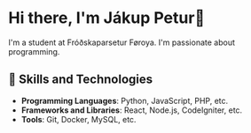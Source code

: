 # Hi there, I'm Jákup Petur👋

I'm a student at Fróðskaparsetur Føroya. I'm passionate about programming.

## 🚀 Skills and Technologies
- **Programming Languages**: Python, JavaScript, PHP, etc.
- **Frameworks and Libraries**: React, Node.js, CodeIgniter, etc.
- **Tools**: Git, Docker, MySQL, etc.

<!--
**2014054/2014054** is a ✨ _special_ ✨ repository because its `README.md` (this file) appears on your GitHub profile.

Here are some ideas to get you started:

- 🔭 I’m currently working on ...
- 🌱 I’m currently learning ...
- 👯 I’m looking to collaborate on ...
- 🤔 I’m looking for help with ...
- 💬 Ask me about ...
- 📫 How to reach me: ...
- 😄 Pronouns: ...
- ⚡ Fun fact: ...
-->
